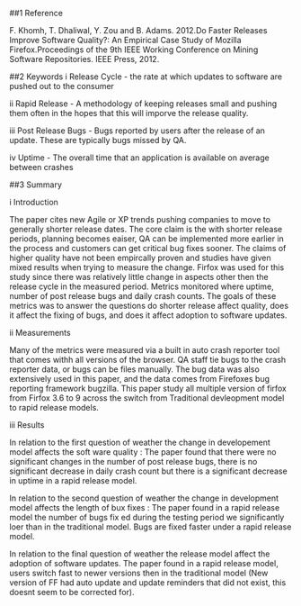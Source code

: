 ##1 Reference
    
F. Khomh, T. Dhaliwal, Y. Zou and B. Adams. 2012.Do Faster Releases Improve Software Quality?: An Empirical Case Study of Mozilla Firefox.Proceedings of the 9th IEEE Working Conference on Mining Software Repositories. IEEE Press, 2012.

##2 Keywords
i Release Cycle - the rate at which updates to software are pushed out to the consumer

ii Rapid Release - A methodology of keeping releases small and pushing them often in the hopes that this will imporve the release quality.

iii Post Release Bugs - Bugs reported by users after the release of an update. These are typically bugs missed by QA.

iv Uptime - The overall time that an application is available on average between crashes

##3 Summary

i Introduction 


The paper cites new Agile or XP trends pushing companies to move to generally shorter release dates. The core claim is the with shorter release periods, planning becomes eaiser, QA can be implemented more earlier in the process and customers can get critical bug fixes sooner. The claims of higher quality have not been empircally proven and studies have given mixed results when trying to measure the change. Firfox was used for this study since there was relatively little change in aspects other then the release cycle in the measured period. Metrics monitored where uptime, number of post release bugs and daily crash counts. The goals of these metrics was to answer the questions do shorter release affect quality, does it affect the fixing of bugs, and does it affect adoption to software updates. 

ii Measurements 

Many of the metrics were measured via a built in auto crash reporter tool that comes withh all versions of the browser.  QA staff tie bugs to the crash reporter data, or bugs can be files manually. The bug data was also extensively used in this paper, and the data comes from Firefoxes bug reporting framework bugzilla.  This paper study all multiple version of firfox from Firfox 3.6 to 9 across the switch from Traditional devleopment model to rapid release models. 

iii Results 

In relation to the first question of weather the change in developement model affects the soft ware quality : The paper found that there were no significant changes in the number of post release bugs, there is no significant decrease in daily crash count but there is a significant decrease in uptime in a rapid release model.  

In relation to the second question of weather the change in development model affects the length of bux fixes : The paper found in a rapid release model the number of bugs fix ed during the testing period we significantly loer than in the traditional model. Bugs are fixed faster under a rapid release model.

In relation to the final question of weather the release model affect the adoption of software updates. The paper found in a rapid release model, users switch fast to newer versions then in the traditional model (New version of FF had auto update and update reminders that did not exist, this doesnt seem to be corrected for). 
